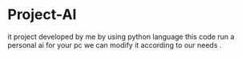 # Project-AI
it project  developed by me by using python language this code run a personal ai for your pc we can modify it according to our needs .
